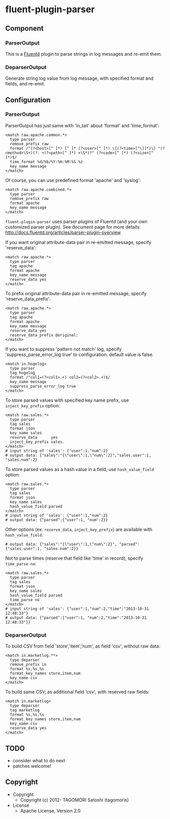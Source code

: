 # fluent-plugin-parser

## Component

### ParserOutput

This is a [Fluentd](http://fluentd.org) plugin to parse strings in log messages
and re-emit them.

### DeparserOutput

Generate string log value from log message, with specified format and fields, and re-emit.

## Configuration

### ParserOutput

ParserOutput has just same with 'in_tail' about 'format' and 'time\_format':

    <match raw.apache.common.*>
      type parser
      remove_prefix raw
      format /^(?<host>[^ ]*) [^ ]* (?<user>[^ ]*) \[(?<time>[^\]]*)\] "(?<method>\S+)(?: +(?<path>[^ ]*) +\S*)?" (?<code>[^ ]*) (?<size>[^ ]*)$/
      time_format %d/%b/%Y:%H:%M:%S %z
      key_name message
    </match>

Of course, you can use predefined format 'apache' and 'syslog':

    <match raw.apache.combined.*>
      type parser
      remove_prefix raw
      format apache
      key_name message
    </match>

`fluent-plugin-parser` uses parser plugins of Fluentd (and your own customized parser plugin).
See document page for more details: http://docs.fluentd.org/articles/parser-plugin-overview

If you want original attribute-data pair in re-emitted message, specify 'reserve_data':

    <match raw.apache.*>
      type parser
      tag apache
      format apache
      key_name message
      reserve_data yes
    </match>

To prefix original attribute-data pair in re-emitted message, specify 'reserve_data_prefix':

    <match raw.apache.*>
      type parser
      tag apache
      format apache
      key_name message
      reserve_data yes
      reserve_data_prefix @original:
    </match>

If you want to suppress 'pattern not match' log, specify 'suppress\_parse\_error\_log true' to configuration.
default value is false.

    <match in.hogelog>
      type parser
      tag hogelog
      format /^col1=(?<col1>.+) col2=(?<col2>.+)$/
      key_name message
      suppress_parse_error_log true
    </match>

To store parsed values with specified key name prefix, use `inject_key_prefix` option:

    <match raw.sales.*>
      type parser
      tag sales
      format json
      key_name sales
      reserve_data      yes
      inject_key_prefix sales.
    </match>
    # input string of 'sales': {"user":1,"num":2}
    # output data: {"sales":"{\"user\":1,\"num\":2}","sales.user":1, "sales.num":2}

To store parsed values as a hash value in a field, use `hash_value_field` option:

    <match raw.sales.*>
      type parser
      tag sales
      format json
      key_name sales
      hash_value_field parsed
    </match>
    # input string of 'sales': {"user":1,"num":2}
    # output data: {"parsed":{"user":1, "num":2}}

Other options (ex: `reserve_data`, `inject_key_prefix`) are available with `hash_value_field`.

    # output data: {"sales":"{\"user\":1,\"num\":2}", "parsed":{"sales.user":1, "sales.num":2}}

Not to parse times (reserve that field like 'time' in record), specify `time_parse no`:

    <match raw.sales.*>
      type parser
      tag sales
      format json
      key_name sales
      hash_value_field parsed
      time_parse no
    </match>
    # input string of 'sales': {"user":1,"num":2,"time":"2013-10-31 12:48:33"}
    # output data: {"parsed":{"user":1, "num":2,"time":"2013-10-31 12:48:33"}}

### DeparserOutput

To build CSV from field 'store','item','num', as field 'csv', without raw data:

    <match in.marketlog.**>
      type deparser
      remove_prefix in
      format %s,%s,%s
      format_key_names store,item,num
      key_name csv
    </match>

To build same CSV, as additional field 'csv', with reserved raw fields:

    <match in.marketlog>
      type deparser
      tag marketlog
      format %s,%s,%s
      format_key_names store,item,num
      key_name csv
      reserve_data yes
    </match>

## TODO

* consider what to do next
* patches welcome!

## Copyright

* Copyright
  * Copyright (c) 2012- TAGOMORI Satoshi (tagomoris)
* License
  * Apache License, Version 2.0
